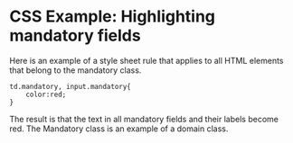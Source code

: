 # CSS Example: Highlighting mandatory fields

Here is an example of a style sheet rule that applies to all HTML elements that belong to the mandatory class.

```language-css
td.mandatory, input.mandatory{
    color:red;
}
```

The result is that the text in all mandatory fields and their labels become red. The Mandatory class is an example of a domain class.
